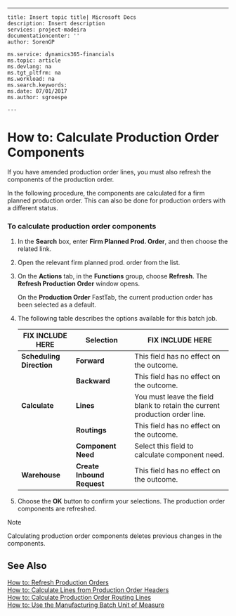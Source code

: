 ---
    title: Insert topic title| Microsoft Docs
    description: Insert description
    services: project-madeira
    documentationcenter: ''
    author: SorenGP

    ms.service: dynamics365-financials
    ms.topic: article
    ms.devlang: na
    ms.tgt_pltfrm: na
    ms.workload: na
    ms.search.keywords:
    ms.date: 07/01/2017
    ms.author: sgroespe

    ---
# How to: Calculate Production Order Components
If you have amended production order lines, you must also refresh the components of the production order.  
  
 In the following procedure, the components are calculated for a firm planned production order. This can also be done for production orders with a different status.  
  
### To calculate production order components  
  
1.  In the **Search** box, enter **Firm Planned Prod. Order**, and then choose the related link.  
  
2.  Open the relevant firm planned prod. order  from the list.  
  
3.  On the **Actions** tab, in the **Functions** group, choose **Refresh**. The **Refresh Production Order** window opens.  
  
     On the **Production Order** FastTab, the current production order has been selected as a default.  
  
4.  The following table describes the options available for this batch job.  
  
    |FIX INCLUDE HERE<!--[!INCLUDE[bp_tableoption](../ApplicationDesign/includes/bp_tableoption_md.md)] -->|Selection|FIX INCLUDE HERE<!--[!INCLUDE[bp_tabledescription](../ApplicationDesign/includes/bp_tabledescription_md.md)] -->|  
    |----------------------------------|---------------|---------------------------------------|  
    |**Scheduling Direction**|**Forward**|This field has no effect on the outcome.|  
    ||**Backward**|This field has no effect on the outcome.|  
    |**Calculate**|**Lines**|You must leave the field blank to retain the current production order line.|  
    ||**Routings**|This field has no effect on the outcome.|  
    ||**Component Need**|Select this field to calculate component need.|  
    |**Warehouse**|**Create Inbound Request**|This field has no effect on the outcome.|  
  
5.  Choose the **OK** button to confirm your selections. The production order components are refreshed.  
  
> [!NOTE]  
>  Calculating production order components deletes previous changes in the components.  
  
## See Also  
 [How to: Refresh Production Orders](../OperationsPlanning/how-to-refresh-production-orders.md)   
 [How to: Calculate Lines from Production Order Headers](../OperationsPlanning/how-to-calculate-lines-from-production-order-headers.md)   
 [How to: Calculate Production Order Routing Lines](../OperationsPlanning/how-to-calculate-production-order-routing-lines.md)   
 [How to: Use the Manufacturing Batch Unit of Measure](../DesignAndEngineering/how-to-use-the-manufacturing-batch-unit-of-measure.md)